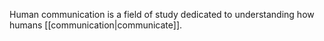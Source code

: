 Human communication is a field of study dedicated to understanding how humans [[communication|communicate]].
